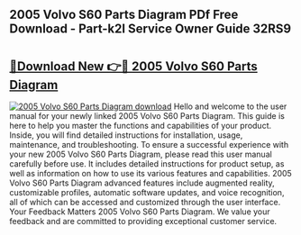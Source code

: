 ## 2005 Volvo S60 Parts Diagram PDf Free Download - Part-k2l Service Owner Guide 32RS9

# <h2><a href="http://dflr1qo.blite.top/?on=2005+Volvo+S60+Parts+Diagram">🔗Download New 👉🔴 2005 Volvo S60 Parts Diagram</a></h2>

[![2005 Volvo S60 Parts Diagram download](https://i.imgur.com/lujVjoI.png)](http://dflr1qo.blite.top/?on=2005+Volvo+S60+Parts+Diagram)
Hello and welcome to the user manual for your newly linked 2005 Volvo S60 Parts Diagram. This guide is here to help you master the functions and capabilities of your product. Inside, you will find detailed instructions for installation, usage, maintenance, and troubleshooting. To ensure a successful experience with your new 2005 Volvo S60 Parts Diagram, please read this user manual carefully before use. It includes detailed instructions for product setup, as well as information on how to use its various features and capabilities. 2005 Volvo S60 Parts Diagram advanced features include augmented reality, customizable profiles, automatic software updates, and voice recognition, all of which can be accessed and customized through the user interface. Your Feedback Matters 2005 Volvo S60 Parts Diagram. We value your feedback and are committed to providing exceptional customer service.
